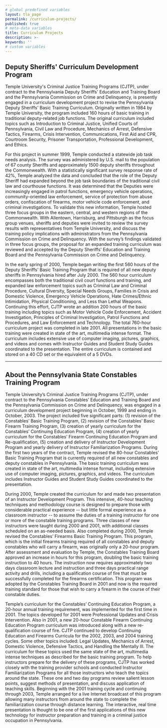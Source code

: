 ```yaml
---
# global predefined variables
layout: tla_page
permalink: /curriculum-projects/
published: true
# meta-data variables
title: Curriculum Projects
description: >-
keywords: ''
# custom variables
---
```

## Deputy Sheriffs' Curriculum Development Program
Temple University's Criminal Justice Training Programs (CJTP), under contract to the Pennsylvania Deputy Sheriffs' Education and Training Board and the Pennsylvania Commission on Crime and Delinquency, is presently engaged in a curriculum development project to revise the Pennsylvania Deputy Sheriffs' Basic Training Curriculum. Originally written in 1984 by Temple University, the program included 160 hours of basic training in traditional deputy-related job functions. The original curriculum included topics such as Introduction to Criminal Justice, Unified Courts of Pennsylvania, Civil Law and Procedure, Mechanics of Arrest, Defensive Tactics, Firearms, Crisis Intervention, Communications, First Aid and CPR, Courtroom Security, Prisoner Transportation, Professional Development, and Ethics. 

For this project in summer 1999, Temple conducted a statewide job task needs analysis. The survey was administered by U.S. mail to the population of 67 county Sheriffs and approximately 1500 deputy sheriffs throughout the Commonwealth. With a statistically significant survey response rate of 42%, Temple analyzed the data and concluded that the role of the Deputy Sheriff had expanded beyond the job task boundaries of the traditional civil law and courthouse functions.  It was determined that the Deputies were increasingly engaged in patrol functions, emergency vehicle operations, community-oriented law enforcement, service of protection from abuse orders, confiscation of firearms, motor vehicle code enforcement, and criminal investigations. To validate this new information, Temple hosted three focus groups in the eastern, central, and western regions of the Commonwealth.  With Allentown, Harrisburg, and Pittsburgh as the focus group venues, sheriffs and deputies were invited to review the survey results with representatives from Temple University, and discuss the training policy implications with administrators from the Pennsylvania Commission on Crime and Delinquency. With the survey’s findings validated in three focus groups, the proposal for an expanded training curriculum was reviewed and accepted by the Deputy Sheriffs' Education and Training Board and the Pennsylvania Commission on Crime and Delinquency.

In the early spring of 2000, Temple began writing the first 560 hours of the Deputy Sheriffs' Basic Training Program that is required of all new deputy sheriffs in Pennsylvania hired after July 2000.  The 560 hour curriculum encompasses both the traditional civil court functions and training, and expanded law enforcement topics such as Criminal Law and Criminal Procedure, Cultural Diversity, Special Needs Groups, Families in Crisis and Domestic Violence, Emergency Vehicle Operations, Hate Crimes/Ethnic Intimidation, Physical Conditioning, and Less than Lethal Weapons.  Continuing this effort, CJTP wrote an addition 200 hours of the basic training including topics such as Motor Vehicle Code Enforcement, Accident Investigation, Principles of Criminal Investigation, Patrol Functions and Procedures, and Law Enforcement and Technology.  The total 760-hour curriculum project was completed in late 2001. All presentations in the basic training were created in state of the art, multimedia intense format.  The curriculum includes extensive use of computer imaging, pictures, graphics, and videos and comes with Instructor Guides and Student Study Guides coordinated to the presentation. The entire curriculum is contained and stored on a 40 CD set or the equivalent of a 5 DVDs.

___

## About the Pennsylvania State Constables Training Program
Temple University’s Criminal Justice Training Programs (CJTP), under contract to the Pennsylvania Constables’ Education and Training Board and the Pennsylvania Commission on Crime and Delinquency, was engaged in a curriculum development project beginning in October, 1999 and ending in October, 2003.  The project included five significant parts: (1) revision of the Constables’ Basic Training Program, (2) revision of the Constables’ Basic Firearm Training Program, (3) creation of yearly curriculum for the Constables’ Continuing Education Program, (4) creation of yearly curriculum for the Constables’ Firearm Continuing Education Program and Re-qualification, (5) creation and delivery of Instructor Development Program and yearly delivery of Instructor Familiarization Programs.
During the first two years of the contract, Temple revised the 80-hour Constables’ Basic Training Program that is currently required of all new constables and deputy constables in Pennsylvania.  The basic training curriculum was created in state of the art, multimedia intense format, including extensive use of computer imaging, pictures, graphics, and videos.  The curriculum includes Instructor Guides and Student Study Guides coordinated to the presentation.

During 2000, Temple created the curriculum for and made two presentation of an Instructor Development Program. This intensive, 40-hour teaching techniques and methodology course is designed to prepare those with considerable practical experience -- but little formal experience as a classroom instructor -- to assume the duties of a training instructor for one or more of the constable training programs.  Three classes of new instructors were taught during 2000 and 2001, with additional classes scheduled on an as-needed basis. 
Also completed during 2000, Temple revised the Constables’ Firearms Basic Training Program.  This program, which is the initial firearms training required of all constables and deputy constables who will carry a firearm, was originally only a 20-hour program.  After assessment and evaluation by Temple, the Constables Training Board approved an increase in hours for this program, doubling the basic training instruction to 40 hours. The instruction now requires approximately two days classroom lecture and instruction and three days practical range activity and drills, including a qualification course of fire that must be successfully completed for the firearms certification. This program was adopted by the Constables Training Board in 2001 and now is the required training standard for those that wish to carry a firearm in the course of their constable duties.

Temple’s curriculum for the Constables’ Continuing Education Program, a 20-hour annual training requirement, was implemented for the first time in 2001.  The topics developed for 2001 were Professional Updates and Crisis Intervention.  Also in 2001, a new 20-hour Constable Firearm Continuing Education Program curriculum was introduced along with a new re-qualification course of fire.  CJTP continued to develop Continuing Education and Firearms Curricula for the 2002, 2003, and 2004 training cycles.  Some other topics included:  Legal Updates, Mechanics of Arrest, Domestic Violence, Defensive Tactics, and Handling the Mentally Ill. The curriculum for these topics used the same state of the art, multimedia intense techniques as described for the basic training program.
To help instructors prepare for the delivery of these programs, CJTP has worked closely with the training provider schools and conducted Instructor Familiarization Programs for all those instructors who teach the topics around the state.  These one and two day programs review salient lesson points, suggest methods of presentation, and discuss application of teaching skills.  Beginning with the 2001 training cycle and continuing through 2003, Temple arranged for a live Internet broadcast of this program allowing many instructors from around the state to complete the familiarization course through distance learning.  The interactive, real time presentation is thought to be one of the first applications of this new technology for instructor preparation and training in a criminal justice occupation in Pennsylvania.
